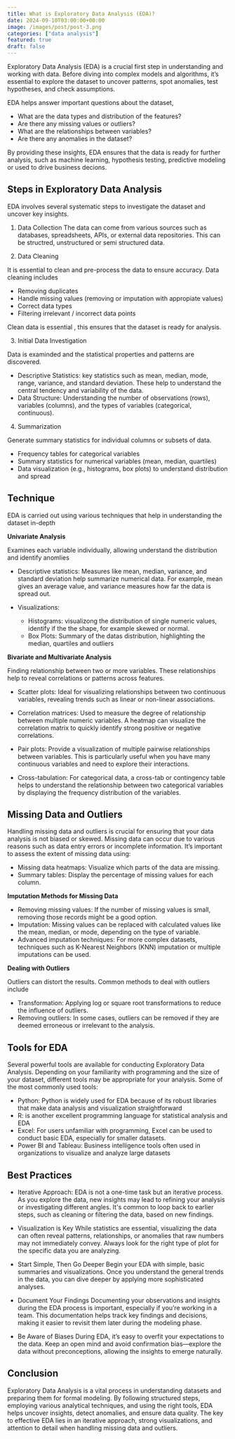 ```yaml
---
title: What is Exploratory Data Analysis (EDA)?
date: 2024-09-10T03:00:00+00:00
image: /images/post/post-3.png
categories: ["data analysis"]
featured: true
draft: false
---
```


Exploratory Data Analysis (EDA) is a crucial first step in understanding and working with data. Before diving into complex models and algorithms, it’s essential to explore the dataset to uncover patterns, spot anomalies, test hypotheses, and check assumptions.

EDA helps answer important questions about the dataset,

- What are the data types and distribution of the features?
- Are there any missing values or outliers?
- What are the relationships between variables?
- Are there any anomalies in the dataset?

By providing these insights, EDA ensures that the data is ready for further analysis, such as machine learning, hypothesis testing, predictive modeling or used to drive business decions.

## Steps in Exploratory Data Analysis

EDA involves several systematic steps to investigate the dataset and uncover key insights.

1. Data Collection
The data can come from various sources such as databases, spreadsheets, APIs, or external data repositories.
This can be structred, unstructured or semi structured data.

2. Data Cleaning

It is essential to clean and pre-process the data to ensure accuracy. Data cleaning includes

- Removing duplicates
- Handle missing values (removing or imputation with appropiate values)
- Correct data types
- Filtering irrelevant / incorrect data points

Clean data is essential , this ensures that the dataset is ready for analysis.

3. Initial Data Investigation

Data is examinded and the statistical properties and patterns are discovered.

- Descriptive Statistics: key statistics such as mean, median, mode, range, variance, and standard deviation.
These help to understand the central tendency and variability of the data.
- Data Structure: Understanding the number of observations (rows), variables (columns), and the types of variables (categorical, continuous).

4. Summarization

Generate summary statistics for individual columns or subsets of data.

- Frequency tables for categorical variables
- Summary statistics for numerical variables (mean, median, quartiles)
- Data visualization (e.g., histograms, box plots) to understand distribution and spread

## Technique

EDA is carried out using various techniques that help in understanding the dataset in-depth

**Univariate Analysis**

Examines each variable individually, allowing understand the distribution and identify anomlies

- Descriptive statistics: Measures like mean, median, variance, and standard deviation help summarize numerical data.
For example, mean gives an average value, and variance measures how far the data is spread out.

- Visualizations:

  - Histograms: visualizong the distribution of single numeric values, identify if the the shape, for example skewed or normal.
  - Box Plots: Summary of the datas distribution, highlighting the median, quartiles and outliers

**Bivariate and Multivariate Analysis**

Finding relationship between two or more variables. These relationships help to reveal correlations or patterns across features.

- Scatter plots: Ideal for visualizing relationships between two continuous variables, revealing trends such as linear or non-linear associations.

- Correlation matrices: Used to measure the degree of relationship between multiple numeric variables. A heatmap can visualize the correlation matrix to quickly identify strong positive or negative correlations.

- Pair plots: Provide a visualization of multiple pairwise relationships between variables. This is particularly useful when you have many continuous variables and need to explore their interactions.

- Cross-tabulation: For categorical data, a cross-tab or contingency table helps to understand the relationship between two categorical variables by displaying the frequency distribution of the variables.

## Missing Data and Outliers

Handling missing data and outliers is crucial for ensuring that your data analysis is not biased or skewed.
Missing data can occur due to various reasons such as data entry errors or incomplete information. It’s important to assess the extent of missing data using:

- Missing data heatmaps: Visualize which parts of the data are missing.
- Summary tables: Display the percentage of missing values for each column.

**Imputation Methods for Missing Data**

- Removing missing values: If the number of missing values is small, removing those records might be a good option.
- Imputation: Missing values can be replaced with calculated values like the mean, median, or mode, depending on the type of variable.
- Advanced imputation techniques: For more complex datasets, techniques such as K-Nearest Neighbors (KNN) imputation or multiple imputations can be used.

**Dealing with Outliers**

Outliers can distort the results. Common methods to deal with outliers include

- Transformation: Applying log or square root transformations to reduce the influence of outliers.
- Removing outliers: In some cases, outliers can be removed if they are deemed erroneous or irrelevant to the analysis.

## Tools for EDA

Several powerful tools are available for conducting Exploratory Data Analysis.
Depending on your familiarity with programming and the size of your dataset, different tools may be appropriate for your analysis.
Some of the most commonly used tools:

 - Python: Python is widely used for EDA because of its robust libraries that make data analysis and visualization straightforward
 - R: is another excellent programming language for statistical analysis and EDA
 - Excel: For users unfamiliar with programming, Excel can be used to conduct basic EDA, especially for smaller datasets.
 - Power BI and Tableau: Business intelligence tools often used in organizations to visualize and analyze large datasets

## Best Practices

- Iterative Approach: EDA is not a one-time task but an iterative process. As you explore the data, new insights may lead to refining your analysis or investigating different angles. It's common to loop back to earlier steps, such as cleaning or filtering the data, based on new findings.

- Visualization is Key
While statistics are essential, visualizing the data can often reveal patterns, relationships, or anomalies that raw numbers may not immediately convey.
Always look for the right type of plot for the specific data you are analyzing.

- Start Simple, Then Go Deeper
Begin your EDA with simple, basic summaries and visualizations. Once you understand the general trends in the data, you can dive deeper by applying more sophisticated analyses.

- Document Your Findings
Documenting your observations and insights during the EDA process is important, especially if you’re working in a team. This documentation helps track key findings and decisions, making it easier to revisit them later during the modeling phase.

- Be Aware of Biases
During EDA, it’s easy to overfit your expectations to the data. Keep an open mind and avoid confirmation bias—explore the data without preconceptions, allowing the insights to emerge naturally.

## Conclusion
Exploratory Data Analysis is a vital process in understanding datasets and preparing them for formal modeling. By following structured steps, employing various analytical techniques, and using the right tools, EDA helps uncover insights, detect anomalies, and ensure data quality. The key to effective EDA lies in an iterative approach, strong visualizations, and attention to detail when handling missing data and outliers.

